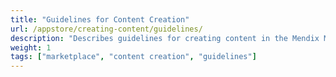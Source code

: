 ```yaml
---
title: "Guidelines for Content Creation"
url: /appstore/creating-content/guidelines/
description: "Describes guidelines for creating content in the Mendix Marketplace."
weight: 1
tags: ["marketplace", "content creation", "guidelines"]
---
```

